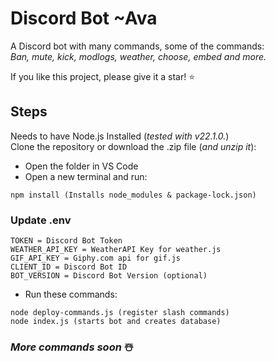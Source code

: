# Discord Bot ~Ava

A Discord bot with many commands, some of the commands:  
*Ban, mute, kick, modlogs, weather, choose, embed and more.*  

If you like this project, please give it a star! ⭐  

## Steps 
Needs to have Node.js Installed (*tested with v22.1.0.*)  
Clone the repository or download the .zip file (*and unzip it*):  
- Open the folder in VS Code  
- Open a new terminal and run:  
```
npm install (Installs node_modules & package-lock.json)  
```
### Update .env
```
TOKEN = Discord Bot Token  
WEATHER_API_KEY = WeatherAPI Key for weather.js
GIF_API_KEY = Giphy.com api for gif.js  
CLIENT_ID = Discord Bot ID  
BOT_VERSION = Discord Bot Version (optional)
```
- Run these commands:   
```
node deploy-commands.js (register slash commands)
node index.js (starts bot and creates database)
```

### *More commands soon* ☃️
